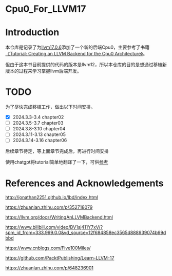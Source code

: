# Cpu0_For_LLVM17

# Introduction

本仓库是记录了为[llvm17.0.6](https://github.com/llvm/llvm-project/releases/tag/llvmorg-17.0.6)添加了一个新的后端Cpu0，主要参考了书籍[《Tutorial: Creating an LLVM Backend for
the Cpu0 Architecture》](https://jonathan2251.github.io/lbd/index.html)。

但由于这本书目前提供的代码的版本是llvm12，所以本仓库的目的是想通过移植新版本的过程来学习掌握llvm后端开发。



# TODO


为了尽快完成移植工作，做出以下时间安排。


- [x] 2024.3.3-3.4 chapter02
- [ ] 2024.3.5-3.7 chapter03
- [ ] 2024.3.8-3.10 chapter04
- [ ] 2024.3.11-3.13 chapter05
- [ ] 2024.3.14-3.16 chapter06

后续章节待定，等上面章节完成后，再进行时间安排

使用chatgpt将tutorial简单地翻译了一下，可供[参考](https://docs.qq.com/doc/DUlV4TE5LbEpjT21F)


# References and Acknowledgements

http://jonathan2251.github.io/lbd/index.html

https://zhuanlan.zhihu.com/p/352718079


https://llvm.org/docs/WritingAnLLVMBackend.html


https://www.bilibili.com/video/BV1sj411Y7xV/?spm_id_from=333.999.0.0&vd_source=12f684858ec3565d888939074b99dbbd

https://www.cnblogs.com/Five100Miles/


https://github.com/PacktPublishing/Learn-LLVM-17

https://zhuanlan.zhihu.com/p/648236901


